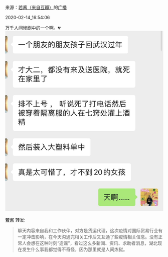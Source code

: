 来源：[若酱（来自豆瓣）](https://www.douban.com/people/super110/)的[广播](https://www.douban.com/people/super110/status/2810563551/)


2020-02-14_16:54:06


万千人间惨剧中的一个啊。💔
![](./pic/2020-02-14_16:54:06-若酱的广播1.jpg)  





[
若酱](https://www.douban.com/people/super110/) 转发:

> 聊天内容来自我和工作伙伴，对方是货运代理，这次疫情对国际贸易行业有一定冲击影响，在今天沟通完相关工作后又互通了些疫情相关信息。没有正常人会想在这种时刻“造谣”，看过这么多新闻、资讯、求助者消息，湖北现在发生什么事我都觉得不奇怪，因为那里就是人间炼狱。 